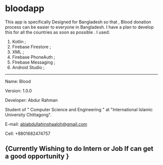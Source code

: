 # bloodapp

This app is specifically Designed for Bangladesh so that , Blood donation process can be easier to everyone in Bangladesh. 
 I have a plan to develop this for all the countries as soon as possible . 
 I used:
 
 01. Kotlin ;
 02. Firebase Firestore ;
 03. XML ;
 04. Firebase PhoneAuth ;
 05. FIrebase Messaging ;
 06. Android Studio ;
----------------------------------------------
Name: Blood

Version: 1.0.0

Developer: Abdur Rahman

Student of " Computer Science and Engineering " at "International Islamic University Chittagong".

E-mail: abiabdullahinshaaloh@gmail.com

Cell: +8801682474757

{Currently Wishing to do Intern or Job If can get a good opportunity }
--------------------------------------------------------------------
